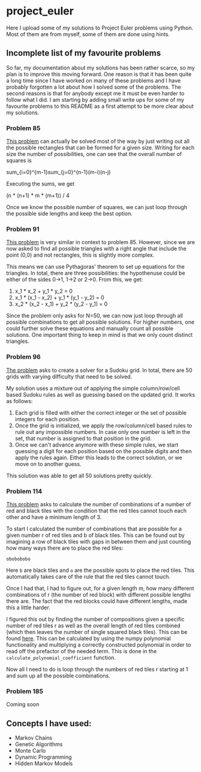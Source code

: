 # project_euler

Here I upload some of my solutions to Project Euler problems using Python. Most of them are from myself, some of them are done using hints.

## Incomplete list of my favourite problems

So far, my documentation about my solutions has been rather scarce, so my plan is to improve this
moving forward. One reason is that it has been quite a long time since I have worked on many of
these problems and I have probably forgotten a lot about how I solved some of the problems.
The second reasons is that for anybody except me it must be even harder to follow what I did.
I am starting by adding small write ups for some of my favourite problems to this README as a
first attempt to be more clear about my solutions.

### Problem 85

[This problem](https://projecteuler.net/problem=85) can actually be solved most of the way by just writing out all the possible rectangles
that can be formed for a given size. Writing for each size the number of possibilities, one
can see that the overall number of squares is

sum_{i=0}^{m-1}sum_{j=0}^{n-1}(m-i)(n-j)

Executing the sums, we get

(n * (n+1) * m * (m+1)) / 4

Once we know the possible number of squares, we can just loop through the possible side lengths
and keep the best option.

### Problem 91

[This problem](https://projecteuler.net/problem=91) is very similar in context to problem  85. However, since we are now asked to find all possible triangles with a right angle that include the point (0,0) and not rectangles, this is slightly more complex.

This means we can use Pythagoras' theorem to set up equations for the triangles. In total, there
are three possibilities: the hypothenuse could be either of the sides 0->1, 1->2 or 2->0. From
this, we get:

1. x_1 * x_2 + y_1 * y_2 = 0
2. x_1 * (x_1 - x_2) + y_1 * (y_1 - y_2) = 0
3. x_2 * (x_2 - x_1) + y_2 * (y_2 - y_1) = 0

Since the problem only asks for N=50, we can now just loop through all possible combinations
to get all possible solutions. For higher numbers, one could further solve these equations
and manually count all possible solutions. One important thing to keep in mind is that we only
count distinct triangles.

### Problem 96

[The problem](https://projecteuler.net/problem=96) asks to create a solver for a Sudoku grid.
In total, there are 50 grids with varying difficulty that need to be solved.

My solution uses a mixture out of applying the simple column/row/cell based Sudoku rules as well
as guessing based on the updated grid. It works as follows:

1. Each grid is filled with either the correct integer or the set of possible integers for each
   position.
2. Once the grid is initialized, we apply the row/column/cell based rules to rule out any
   impossible numbers. In case only one number is left in the set, that number is assigned to that
   position in the grid.
3. Once we can't advance anymore with these simple rules, we start guessing a digit for each
   position based on the possible digits and then apply the rules again. Either this leads to the
   correct solution, or we move on to another guess.

This solution was able to get all 50 solutions pretty quickly.

### Problem 114

[This problem](https://projecteuler.net/problem=114) asks to calculate the number of combinations
of a number of red and black tiles with the condition that the red tiles cannot touch each other and
have a minimum length of 3.

To start I calculated the number of combinations that are possible for a given number r of red tiles
and b of black tiles. This can be found out by imagining a row of black tiles with gaps in between
them and just counting how many ways there are to place the red tiles:

```
obobobobo
```
Here `b` are black tiles and `o` are the possible spots to place the red tiles. This automatically
takes care of the rule that the red tiles cannot touch.

Once I had that, I had to figure out, for a given length m, how many different combinations of
r (the number of red block) with different possible lengths there are. The fact that the red
blocks could have different lengths, made this a little harder.

I figured this out by finding the number of compositions given a specific number of red tiles r
as well as the overall length of red tiles combined (which then leaves the number of single squared
black tiles). This can be found [here](https://en.wikipedia.org/wiki/Composition_(combinatorics)#Number_of_compositions). This can be calculated by using the numpy
polynomial functionality and multiplying a correctly constructed polynomial in order to
read off the prefactor of the needed term. This is done in the `calculate_polynomial_coefficient`
function.

Now all I need to do is loop through the numbers of red tiles r starting at 1 and sum up all the
possible combinations.


### Problem 185

Coming soon

## Concepts I have used:

* Markov Chains
* Genetic Algorithms
* Monte Carlo
* Dynamic Programming
* Hidden Markov Models
